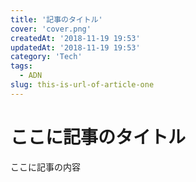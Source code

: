 ```yaml
---
title: '記事のタイトル'
cover: 'cover.png'
createdAt: '2018-11-19 19:53'
updatedAt: '2018-11-19 19:53'
category: 'Tech'
tags:
  - ADN
slug: this-is-url-of-article-one
---
```


# ここに記事のタイトル

ここに記事の内容

